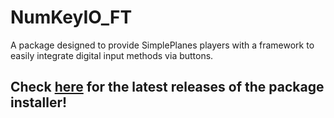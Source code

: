 # NumKeyIO_FT
A package designed to provide SimplePlanes players with a framework to easily integrate digital input methods via buttons. 

## Check [here](https://github.com/SnoWFLakE0s/NumKeyIO_FT/releases) for the latest releases of the package installer!
